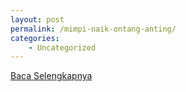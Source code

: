 ```yaml
---
layout: post
permalink: /mimpi-naik-ontang-anting/
categories:
    - Uncategorized
---
```


[Baca Selengkapnya](/10)